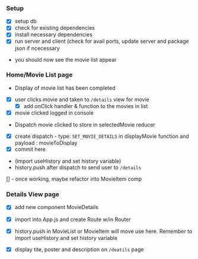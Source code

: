 ### Setup
- [x] setup db
- [x] check for existing dependencies
- [x] install necessary dependencies 
- [x] run server and client (check for avail ports, update server and package json if ncecessary
* you should now see the movie list appear

### Home/Movie List page

* Display of movie list has been completed 
- [x] user clicks movie and taken to `/details` view for movie
    - [x] add onClick handler & function to the movies in list

- [x] movie clicked logged in console
- Dispatch movie clicked to store in selectedMovie reducer
- [x] create dispatch - type: `SET_MOVIE_DETAILS` in displayMovie function and payload : movieToDisplay 
- [x] commit here
- (import useHistory and set history variable)
- history.push after dispatch to send user to `/details`

[] - once working, maybe refactor into MovieItem comp

### Details View page 
- [x] add new component MovieDetails
- [x] import into App.js and create Route w/in Router
- [x] history.push in MovieList or MovieItem will move use here. Remember to import useHistory and set history variable 
- [x] display tite, poster and description on  `/deatils` page

